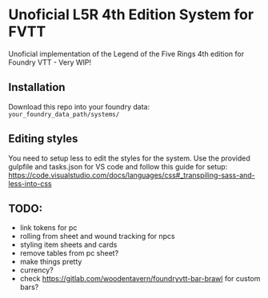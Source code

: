 # Unoficial L5R 4th Edition System for FVTT

Unoficial implementation of the Legend of the Five Rings 4th edition for Foundry VTT - Very WIP!

## Installation

Download this repo into your foundry data: `your_foundry_data_path/systems/`

## Editing styles

You need to setup less to edit the styles for the system. Use the provided gulpfile and tasks.json for VS code and follow this guide for setup: https://code.visualstudio.com/docs/languages/css#_transpiling-sass-and-less-into-css

## TODO:
  - link tokens for pc
  - rolling from sheet and wound tracking for npcs
  - styling item sheets and cards
  - remove tables from pc sheet?
  - make things pretty
  - currency?
  - check https://gitlab.com/woodentavern/foundryvtt-bar-brawl for custom bars?